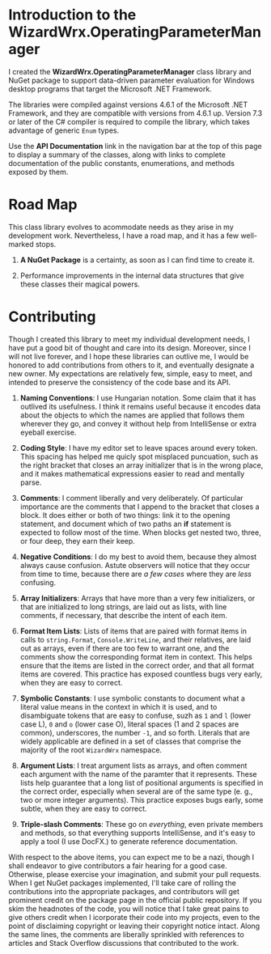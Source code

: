 # Introduction to the WizardWrx.OperatingParameterManager

I created the __WizardWrx.OperatingParameterManager__ class library and NuGet
package to support data-driven parameter evaluation for Windows desktop programs
that target the Microsoft .NET Framework.

The libraries were compiled against versions 4.6.1 of the Microsoft .NET
Framework, and they are compatible with versions from 4.6.1 up. Version 7.3 or
later of the C# compiler is required to compile the library, which takes
advantage of generic `Enum` types.

Use the __API Documentation__ link in the navigation bar at the top of this page
to display a summary of the classes, along with links to complete documentation
of the public constants, enumerations, and methods exposed by them.

# Road Map

This class library evolves to acommodate needs as they arise in my development
work. Nevertheless, I have a road map, and it has a few well-marked stops.

1. __A NuGet Package__ is a certainty, as soon as I can find time to create it.

2. Performance improvements in the internal data structures that give these
classes their magical powers.

# Contributing

Though I created this library to meet my individual development needs, I have
put a good bit of thought and care into its design. Moreover, since I will not
live forever, and I hope these libraries can outlive me, I would be honored to
add contributions from others to it, and eventually designate a new owner. My
expectations are relatively few, simple, easy to meet, and intended to preserve
the consistency of the code base and its API.

1. __Naming Conventions__: I use Hungarian notation. Some claim that it has
outlived its usefulness. I think it remains useful because it encodes data
about the objects to which the names are applied that follows them wherever they
go, and convey it without help from IntelliSense or extra eyeball exercise.

2. __Coding Style__: I have my editor set to leave spaces around every token.
This spacing has helped me quicly spot misplaced puncuation, such as the right
bracket that closes an array initializer that is in the wrong place, and it
makes mathematical expressions easier to read and mentally parse.

3. __Comments__: I comment liberally and very deliberately. Of particular
importance are the comments that I append to the bracket that closes a block. It
does either or both of two things: link it to the opening statement, and
document which of two paths an __if__ statement is expected to follow most of
the time. When blocks get nested two, three, or four deep, they earn their keep.

4. __Negative Conditions__: I do my best to avoid them, because they almost
always cause confusion. Astute observers will notice that they occur from time
to time, because there are _a few cases_ where they are _less_ confusing.

5. __Array Initializers__: Arrays that have more than a very few initializers,
or that are initialized to long strings, are laid out as lists, with line
comments, if necessary, that describe the intent of each item.

6. __Format Item Lists__: Lists of items that are paired with format items in
calls to `string.Format`, `Console.WriteLine`, and their relatives, are laid out
as arrays, even if there are too few to warrant one, and the comments show the
corresponding format item in context. This helps ensure that the items are
listed in the correct order, and that all format items are covered. This
practice has exposed countless bugs very early, when they are easy to correct.

7.	__Symbolic Constants__: I use symbolic constants to document what a literal
value means in the context in which it is used, and to disambiguate tokens that
are easy to confuse, suzh as `1` and `l` (lower case L), `0` and `o` (lower case O),
literal spaces (1 and 2 spaces are common), underscores, the number `-1`, and so
forth. Literals that are widely applicable are defined in a set of classes that
comprise the majority of the root `WizardWrx` namespace.

8.	__Argument Lists__: I treat argument lists as arrays, and often comment each
argument with the name of the paramter that it represents. These lists help
guarantee that a long list of positional arguments is specified in the correct
order, especially when several are of the same type (e. g., two or more integer
arguments). This practice exposes bugs early, some subtle, when they are easy to
correct.

9.	__Triple-slash Comments__: These go on _everything_, even private members and
methods, so that everything supports IntelliSense, and it's easy to apply a tool
(I use DocFX.) to generate reference documentation.

With respect to the above items, you can expect me to be a nazi, though I shall
endeavor to give contributors a fair hearing for a good case. Otherwise, please
exercise your imagination, and submit your pull requests. When I get NuGet
packages implemented, I'll take care of rolling the contributions into the
appropriate packages, and contributors will get prominent credit on the package
page in the official public repository. If you skim the headnotes of the code,
you will notice that I take great pains to give others credit when I icorporate
their code into my projects, even to the point of disclaiming copyright or
leaving their copyright notice intact. Along the same lines, the comments are
liberally sprinkled with references to articles and Stack Overflow discussions
that contributed to the work.